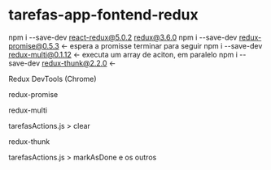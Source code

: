 # tarefas-app-fontend-redux

npm i --save-dev react-redux@5.0.2 redux@3.6.0
npm i --save-dev redux-promise@0.5.3  <- espera a promisse terminar para seguir
npm i --save-dev redux-multi@0.1.12   <- executa um array de aciton, em paralelo
npm i --save-dev redux-thunk@2.2.0    <- 

Redux DevTools (Chrome)

redux-promise

redux-multi

tarefasActions.js > clear

redux-thunk

tarefasActions.js > markAsDone e os outros
